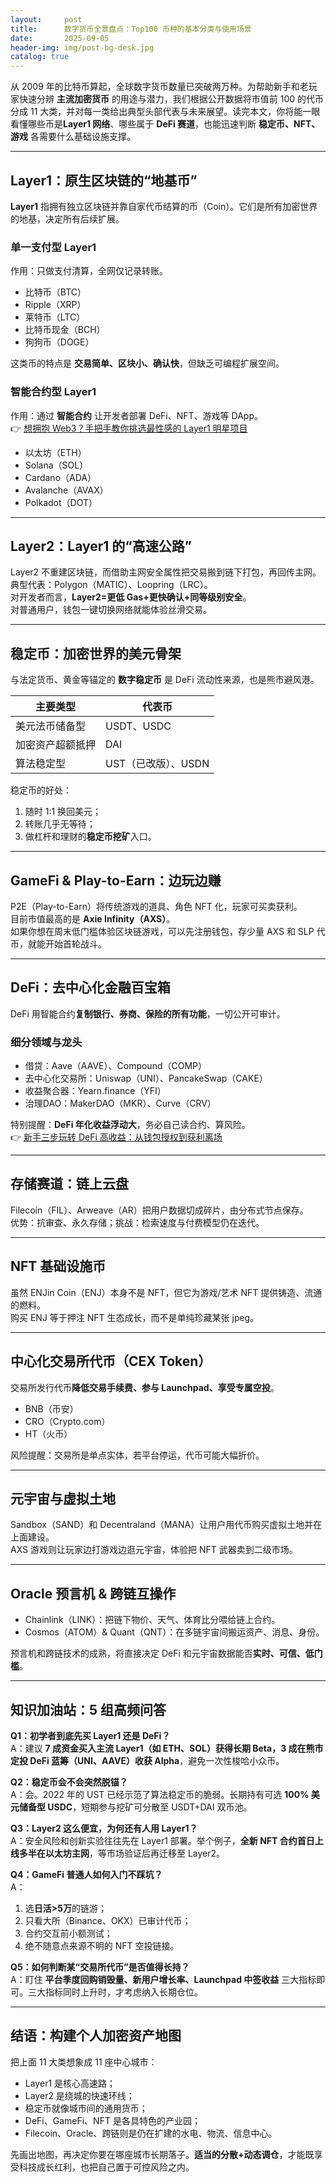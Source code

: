 ```yaml
---
layout:     post
title:      数字货币全景盘点：Top100 币种的基本分类与使用场景
date:       2025-09-05
header-img: img/post-bg-desk.jpg
catalog: true
---
```


从 2009 年的比特币算起，全球数字货币数量已突破两万种。为帮助新手和老玩家快速分辨 **主流加密货币** 的用途与潜力，我们根据公开数据将市值前 100 的代币分成 11 大类，并对每一类给出典型头部代表与未来展望。读完本文，你将能一眼看懂哪些币是**Layer1 网络**、哪些属于 **DeFi 赛道**，也能迅速判断 **稳定币、NFT、游戏** 各需要什么基础设施支撑。

---

## Layer1：原生区块链的“地基币”

**Layer1** 指拥有独立区块链并靠自家代币结算的币（Coin）。它们是所有加密世界的地基，决定所有后续扩展。

### 单一支付型 Layer1
作用：只做支付清算，全网仅记录转账。

- 比特币（BTC）
- Ripple（XRP）
- 莱特币（LTC）
- 比特币现金（BCH）
- 狗狗币（DOGE）

这类币的特点是 **交易简单、区块小、确认快**，但缺乏可编程扩展空间。

### 智能合约型 Layer1
作用：通过 **智能合约** 让开发者部署 DeFi、NFT、游戏等 DApp。  
👉 [想拥抱 Web3？手把手教你挑选最性感的 Layer1 明星项目](https://okxdog.com/)

- 以太坊（ETH）
- Solana（SOL）
- Cardano（ADA）
- Avalanche（AVAX）
- Polkadot（DOT）

---

## Layer2：Layer1 的“高速公路”

Layer2 不重建区块链，而借助主网安全属性把交易搬到链下打包，再回传主网。  
典型代表：Polygon（MATIC）、Loopring（LRC）。  
对开发者而言，**Layer2=更低 Gas+更快确认+同等级别安全**。  
对普通用户，钱包一键切换网络就能体验丝滑交易。

---

## 稳定币：加密世界的美元骨架

与法定货币、黄金等锚定的 **数字稳定币** 是 DeFi 流动性来源，也是熊市避风港。

| 主要类型         | 代表币 |
|------------------|--------|
| 美元法币储备型   | USDT、USDC |
| 加密资产超额抵押 | DAI |
| 算法稳定型       | UST（已改版）、USDN |

稳定币的好处：  
1. 随时 1:1 换回美元；  
2. 转账几乎无等待；  
3. 做杠杆和理财的**稳定币挖矿**入口。

---

## GameFi & Play-to-Earn：边玩边赚

P2E（Play-to-Earn）将传统游戏的道具、角色 NFT 化，玩家可买卖获利。  
目前市值最高的是 **Axie Infinity（AXS）**。  
如果你想在周末低门槛体验区块链游戏，可以先注册钱包，存少量 AXS 和 SLP 代币，就能开始首轮战斗。

---

## DeFi：去中心化金融百宝箱

DeFi 用智能合约**复制银行、券商、保险的所有功能**，一切公开可审计。

### 细分领域与龙头

- 借贷：Aave（AAVE）、Compound（COMP）
- 去中心化交易所：Uniswap（UNI）、PancakeSwap（CAKE）
- 收益聚合器：Yearn.finance（YFI）
- 治理DAO：MakerDAO（MKR）、Curve（CRV）

特别提醒：**DeFi 年化收益浮动大**，务必自己读合约、算风险。  
👉 [新手三步玩转 DeFi 高收益：从钱包授权到获利离场](https://okxdog.com/)

---

## 存储赛道：链上云盘

Filecoin（FIL）、Arweave（AR）把用户数据切成碎片，由分布式节点保存。  
优势：抗审查、永久存储；挑战：检索速度与付费模型仍在迭代。

---

## NFT 基础设施币

虽然 ENJin Coin（ENJ）本身不是 NFT，但它为游戏/艺术 NFT 提供铸造、流通的燃料。  
购买 ENJ 等于押注 NFT 生态成长，而不是单纯珍藏某张 jpeg。

---

## 中心化交易所代币（CEX Token）

交易所发行代币**降低交易手续费、参与 Launchpad、享受专属空投**。

- BNB（币安）
- CRO（Crypto.com）
- HT（火币）

风险提醒：交易所是单点实体，若平台停运，代币可能大幅折价。

---

## 元宇宙与虚拟土地

Sandbox（SAND）和 Decentraland（MANA）让用户用代币购买虚拟土地并在上面建设。  
AXS 游戏则让玩家边打游戏边逛元宇宙，体验把 NFT 武器卖到二级市场。

---

## Oracle 预言机 & 跨链互操作

- Chainlink（LINK）：把链下物价、天气、体育比分喂给链上合约。  
- Cosmos（ATOM）& Quant（QNT）：在多链宇宙间搬运资产、消息、身份。

预言机和跨链技术的成熟，将直接决定 DeFi 和元宇宙数据能否**实时、可信、低门槛**。

---

## 知识加油站：5 组高频问答

**Q1：初学者到底先买 Layer1 还是 DeFi？**  
A：建议 **7 成资金买入主流 Layer1（如 ETH、SOL）获得长期 Beta，3 成在熊市定投 DeFi 蓝筹（UNI、AAVE）收获 Alpha**，避免一次性梭哈小众币。

**Q2：稳定币会不会突然脱锚？**  
A：会。2022 年的 UST 已经示范了算法稳定币的脆弱。长期持有可选 **100% 美元储备型 USDC**，短期参与挖矿可分散至 USDT+DAI 双币池。

**Q3：Layer2 这么便宜，为何还有人用 Layer1？**  
A：安全风险和创新实验往往先在 Layer1 部署。举个例子，**全新 NFT 合约首日上线多半在以太坊主网**，等市场验证后再迁移至 Layer2。

**Q4：GameFi 普通人如何入门不踩坑？**  
A：  
1. 选**日活>5万**的链游；  
2. 只看大所（Binance、OKX）已审计代币；  
3. 合约交互前小额测试；  
4. 绝不随意点来源不明的 NFT 空投链接。

**Q5：如何判断某“交易所代币”是否值得长持？**  
A：盯住 **平台季度回购销毁量、新用户增长率、Launchpad 中签收益** 三大指标即可。三大指标同时上升时，才考虑纳入长期仓位。

---

## 结语：构建个人加密资产地图

把上面 11 大类想象成 11 座中心城市：  
- Layer1 是核心高速路；  
- Layer2 是绕城的快速环线；  
- 稳定币就像城市间的通用货币；  
- DeFi、GameFi、NFT 是各具特色的产业园；  
- Filecoin、Oracle、跨链则是仍在扩建的水电、物流、信息中心。

先画出地图，再决定你要在哪座城市长期落子。**适当的分散+动态调仓**，才能既享受科技成长红利，也把自己置于可控风险之内。